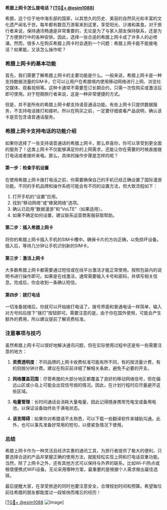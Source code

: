 **希腊上网卡怎么接电话？[[TG💪+ @esim1088](https://t.me/s/esim1088)]**

希腊，这个位于地中海东部的国家，以其悠久的历史、美丽的自然风光和丰富的文化遗产闻名于世。每年都有数百万游客来到这里，享受阳光、沙滩和美食。对于旅行者来说，保持通讯畅通是非常重要的，无论是为了与家人朋友保持联系，还是为了方便旅行中的各种安排。因此，选择一张合适的希腊上网卡成了许多人的必修课。然而，很多人在购买希腊上网卡时会遇到一个问题：希腊上网卡能不能接电话？如果能，又该怎么操作呢？

### 希腊上网卡的基本功能

首先，我们需要了解希腊上网卡的主要功能是什么。一般来说，希腊上网卡是一种支持数据流量的SIM卡，它可以让用户在希腊境内使用移动网络进行上网、浏览社交媒体、观看视频等。这种卡通常不需要签订长期合约，只需一次性购买或激活后即可使用。对于短期旅行者来说，这是一种非常便捷的方式。

但是，并不是所有的希腊上网卡都支持语音通话功能。有些上网卡只提供数据服务，不支持电话拨打和接听。所以在购买之前，一定要仔细查看产品说明，确认该卡是否包含语音通话服务。

### 希腊上网卡支持电话的功能介绍

如果你选择了一张支持语音通话的希腊上网卡，那么恭喜你，你可以享受到更全面的服务了！这类上网卡不仅能够满足你的上网需求，还能让你在需要的时候直接拨打电话或者接听来电。那么，具体的操作步骤是怎样的呢？

#### 第一步：检查手机设置

在使用希腊上网卡拨打电话之前，你需要确保自己的手机已经正确设置了国际漫游功能。不同的手机品牌和操作系统可能会有不同的设置方法，但大致流程如下：

1. 打开手机的“设置”应用。
2. 找到“移动网络”或“蜂窝网络”选项。
3. 确认已启用“数据漫游”和“VoLTE”（如果适用）。
4. 如果不确定如何设置，建议联系运营商客服获取帮助。

#### 第二步：插入希腊上网卡

将你的希腊上网卡插入手机的SIM卡槽中。确保卡片的方向正确，以免损坏设备。插入后，等待几分钟让手机识别新的SIM卡。

#### 第三步：激活上网卡

大多数希腊上网卡都需要通过短信或在线平台激活才能正常使用。按照包装内的说明书进行操作即可。如果是在线激活，通常需要输入卡号和密码，并填写相关信息。完成后，你会收到一条确认短信。

#### 第四步：拨打电话

一切准备就绪后，你就可以开始拨打电话了。拨号界面和普通电话一样简单，输入对方号码后按下“拨打”按钮即可。需要注意的是，由于你在国外使用，可能会产生额外的费用，所以建议提前了解资费标准。

### 注意事项与技巧

虽然希腊上网卡可以很好地解决通讯问题，但在实际使用过程中还是有一些需要注意的地方：

1. **资费透明度**：不同品牌的上网卡收费标准可能有所不同，有的按流量计费，有的则按分钟计费。建议在购买前详细了解相关条款，避免不必要的开支。
   
2. **网络覆盖范围**：尽管希腊的大部分地区都覆盖了良好的移动网络信号，但在偏远山区或小岛上可能会出现信号弱的情况。因此，在计划行程时应尽量避开这些区域。

3. **电量管理**：长时间通话会消耗大量电量，因此记得随身携带充电宝或备用电池，以保证设备始终处于满电状态。

4. **语言障碍**：如果你对希腊语不太熟悉，可以下载一些翻译软件来辅助沟通。此外，也可以事先准备好常用的短句，以便紧急情况下使用。

### 总结

希腊上网卡作为一种灵活且经济实惠的通讯工具，为旅行者提供了极大的便利。只要选择合适的产品并掌握正确的使用方法，就能轻松实现上网和打电话双重功能。当然，除了上网卡之外，还有其他方式可以保持与外界的联系，比如Wi-Fi热点或租借便携式WiFi设备。无论采用哪种方案，最重要的是根据个人需求做出最佳选择。

最后提醒大家，在享受旅途的同时也要注意安全，合理规划时间和预算。希望每位前往希腊的朋友都能度过一段愉快而难忘的经历！

[[TG💪+ @esim1088](https://t.me/s/esim1088) ![Image](https://i.postimg.cc/4NQfJmqS/Snipaste-2025-05-13-00-14-12.png)]